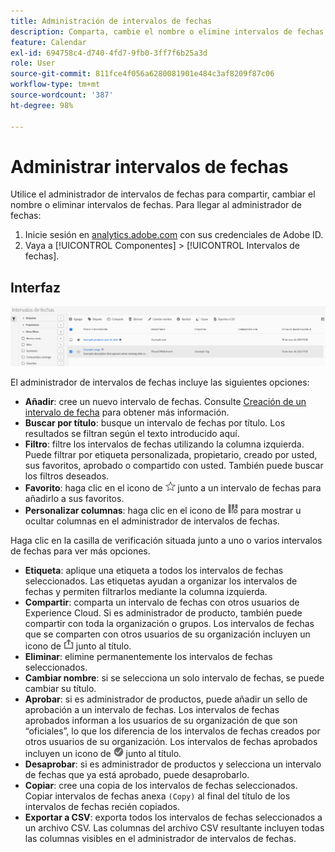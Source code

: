 ```yaml
---
title: Administración de intervalos de fechas
description: Comparta, cambie el nombre o elimine intervalos de fechas en Analysis Workspace.
feature: Calendar
exl-id: 694758c4-d740-4fd7-9fb0-3ff7f6b25a3d
role: User
source-git-commit: 811fce4f056a6280081901e484c3af8209f87c06
workflow-type: tm+mt
source-wordcount: '387'
ht-degree: 98%

---
```


# Administrar intervalos de fechas

Utilice el administrador de intervalos de fechas para compartir, cambiar el nombre o eliminar intervalos de fechas. Para llegar al administrador de fechas:

1. Inicie sesión en [analytics.adobe.com](https://analytics.adobe.com) con sus credenciales de Adobe ID.
1. Vaya a [!UICONTROL Componentes] > [!UICONTROL Intervalos de fechas].

## Interfaz

![Intervalos de fechas con el intervalo de ejemplo resaltado.](../assets/date-range-ui.png)

El administrador de intervalos de fechas incluye las siguientes opciones:

* **Añadir**: cree un nuevo intervalo de fechas. Consulte [Creación de un intervalo de fecha](create.md) para obtener más información.
* **Buscar por título**: busque un intervalo de fechas por título. Los resultados se filtran según el texto introducido aquí.
* **Filtro**: filtre los intervalos de fechas utilizando la columna izquierda. Puede filtrar por etiqueta personalizada, propietario, creado por usted, sus favoritos, aprobado o compartido con usted. También puede buscar los filtros deseados.
* **Favorito**: haga clic en el icono de ![estrella](../assets/star.png) junto a un intervalo de fechas para añadirlo a sus favoritos.
* **Personalizar columnas**: haga clic en el icono de ![columnas](../assets/columns.png) para mostrar u ocultar columnas en el administrador de intervalos de fechas.

Haga clic en la casilla de verificación situada junto a uno o varios intervalos de fechas para ver más opciones.

* **Etiqueta**: aplique una etiqueta a todos los intervalos de fechas seleccionados. Las etiquetas ayudan a organizar los intervalos de fechas y permiten filtrarlos mediante la columna izquierda.
* **Compartir**: comparta un intervalo de fechas con otros usuarios de Experience Cloud. Si es administrador de producto, también puede compartir con toda la organización o grupos. Los intervalos de fechas que se comparten con otros usuarios de su organización incluyen un icono de ![compartido](../assets/shared.png) junto al título.
* **Eliminar**: elimine permanentemente los intervalos de fechas seleccionados.
* **Cambiar nombre**: si se selecciona un solo intervalo de fechas, se puede cambiar su título.
* **Aprobar**: si es administrador de productos, puede añadir un sello de aprobación a un intervalo de fechas. Los intervalos de fechas aprobados informan a los usuarios de su organización de que son “oficiales”, lo que los diferencia de los intervalos de fechas creados por otros usuarios de su organización. Los intervalos de fechas aprobados incluyen un icono de ![aprobado](../assets/approved.png) junto al título.
* **Desaprobar**: si es administrador de productos y selecciona un intervalo de fechas que ya está aprobado, puede desaprobarlo.
* **Copiar**: cree una copia de los intervalos de fechas seleccionados. Copiar intervalos de fechas anexa `(Copy)` al final del título de los intervalos de fechas recién copiados.
* **Exportar a CSV**: exporta todos los intervalos de fechas seleccionados a un archivo CSV. Las columnas del archivo CSV resultante incluyen todas las columnas visibles en el administrador de intervalos de fechas.
